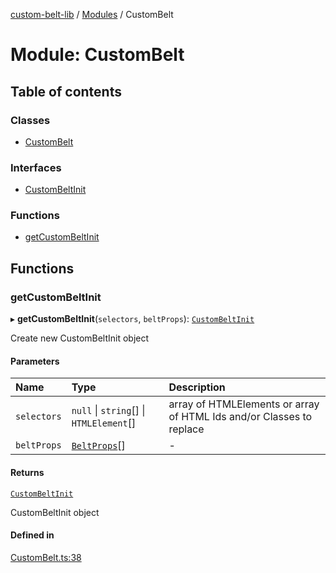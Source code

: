 [custom-belt-lib](../README.md) / [Modules](../modules.md) / CustomBelt

# Module: CustomBelt

## Table of contents

### Classes

- [CustomBelt](../classes/CustomBelt.CustomBelt.md)

### Interfaces

- [CustomBeltInit](../interfaces/CustomBelt.CustomBeltInit.md)

### Functions

- [getCustomBeltInit](CustomBelt.md#getcustombeltinit)

## Functions

### getCustomBeltInit

▸ **getCustomBeltInit**(`selectors`, `beltProps`): [`CustomBeltInit`](../interfaces/CustomBelt.CustomBeltInit.md)

Create new CustomBeltInit object

#### Parameters

| Name | Type | Description |
| :------ | :------ | :------ |
| `selectors` | ``null`` \| `string`[] \| `HTMLElement`[] | array of HTMLElements or array of HTML Ids and/or Classes to replace |
| `beltProps` | [`BeltProps`](../interfaces/Belt.BeltProps.md)[] | - |

#### Returns

[`CustomBeltInit`](../interfaces/CustomBelt.CustomBeltInit.md)

CustomBeltInit object

#### Defined in

[CustomBelt.ts:38](https://github.com/jeffholst/custom-belt/blob/88558d4/packages/custom-belt-lib/src/CustomBelt.ts#L38)
